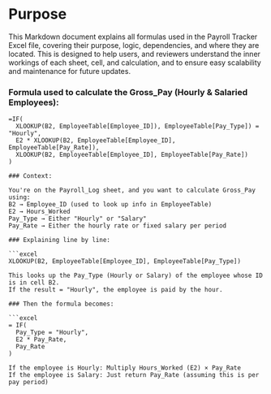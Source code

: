 <h1>Purpose</h1>

This Markdown document explains all formulas used in the Payroll Tracker Excel file, covering their purpose, logic, dependencies, and where they are located. This is designed to help users, and reviewers understand the inner workings of each sheet, cell, and calculation, and to ensure easy scalability and maintenance for future updates.

### Formula used to calculate the Gross_Pay (Hourly & Salaried Employees):

```excel 
=IF(
  XLOOKUP(B2, EmployeeTable[Employee_ID]), EmployeeTable[Pay_Type]) = "Hourly",
  E2 * XLOOKUP(B2, EmployeeTable[Employee_ID], EmployeeTable[Pay_Rate]),
  XLOOKUP(B2, EmployeeTable[Employee_ID], EmployeeTable[Pay_Rate])
)

### Context:

You're on the Payroll_Log sheet, and you want to calculate Gross_Pay using:
B2 → Employee_ID (used to look up info in EmployeeTable)
E2 → Hours_Worked
Pay_Type → Either "Hourly" or "Salary"
Pay_Rate → Either the hourly rate or fixed salary per period

### Explaining line by line:

```excel
XLOOKUP(B2, EmployeeTable[Employee_ID], EmployeeTable[Pay_Type])

This looks up the Pay_Type (Hourly or Salary) of the employee whose ID is in cell B2.
If the result = "Hourly", the employee is paid by the hour.

### Then the formula becomes:

```excel
= IF(
  Pay_Type = "Hourly",
  E2 * Pay_Rate,
  Pay_Rate
)

If the employee is Hourly: Multiply Hours_Worked (E2) × Pay_Rate
If the employee is Salary: Just return Pay_Rate (assuming this is per pay period)

